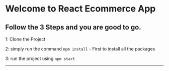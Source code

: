 # Welcome to React Ecommerce App

## Follow the 3 Steps and you are good to go.

1: Clone the Project

2: simply run the command    `npm install`  - First to install all the packages

3: run the project using   `npm start`

---
